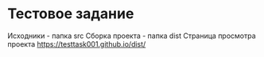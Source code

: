 # Тестовое задание
Исходники - папка src
Сборка проекта - папка dist
Страница просмотра проекта https://testtask001.github.io/dist/
